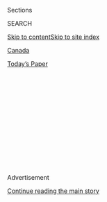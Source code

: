 <div id="app">

<div>

<div>

<div>

<div class="NYTAppHideMasthead css-1q2w90k e1suatyy0">

<div class="section css-ui9rw0 e1suatyy2">

<div class="css-eph4ug er09x8g0">

<div class="css-6n7j50">

</div>

<span class="css-1dv1kvn">Sections</span>

<div class="css-10488qs">

<span class="css-1dv1kvn">SEARCH</span>

</div>

[Skip to content](#site-content)[Skip to site
index](#site-index)

</div>

<div id="masthead-section-label" class="css-1wr3we4 eaxe0e00">

[Canada](https://www.nytimes.com/section/world/canada)

</div>

<div class="css-10698na e1huz5gh0">

</div>

</div>

<div id="masthead-bar-one" class="section hasLinks css-15hmgas e1csuq9d3">

<div class="css-uqyvli e1csuq9d0">

</div>

<div class="css-1uqjmks e1csuq9d1">

</div>

<div class="css-9e9ivx">

[](https://myaccount.nytimes.com/auth/login?response_type=cookie&client_id=vi)

</div>

<div class="css-1bvtpon e1csuq9d2">

[Today’s
Paper](https://www.nytimes.com/section/todayspaper)

</div>

</div>

</div>

</div>

<div data-aria-hidden="false">

<div id="site-content" data-role="main">

<div>

<div class="css-1aor85t" style="opacity:0.000000001;z-index:-1;visibility:hidden">

<div class="css-1hqnpie">

<div class="css-epjblv">

<span class="css-17xtcya">[Canada](/section/world/canada)</span><span class="css-x15j1o">|</span><span class="css-fwqvlz">Canada
Wonders, if U.S. Balks, Is Carbon Pricing Still the
Answer?</span>

</div>

<div class="css-k008qs">

<div class="css-1iwv8en">

<span class="css-18z7m18"></span>

<div>

</div>

</div>

<span class="css-1n6z4y">https://nyti.ms/2hqFxSa</span>

<div class="css-1705lsu">

<div class="css-4xjgmj">

<div class="css-4skfbu" data-role="toolbar" data-aria-label="Social Media Share buttons, Save button, and Comments Panel with current comment count" data-testid="share-tools">

  - 
  - 
  - 
  - 
    
    <div class="css-6n7j50">
    
    </div>

  - 

</div>

</div>

</div>

</div>

</div>

</div>

<div class="css-13pd83m">

</div>

<div id="top-wrapper" class="css-1sy8kpn">

<div id="top-slug" class="css-l9onyx">

Advertisement

</div>

[Continue reading the main
story](#after-top)

<div class="ad top-wrapper" style="text-align:center;height:100%;display:block;min-height:250px">

<div id="top" class="place-ad" data-position="top" data-size-key="top">

</div>

</div>

<div id="after-top">

</div>

</div>

<div id="sponsor-wrapper" class="css-1hyfx7x">

<div id="sponsor-slug" class="css-19vbshk">

Supported by

</div>

[Continue reading the main
story](#after-sponsor)

<div id="sponsor" class="ad sponsor-wrapper" style="text-align:center;height:100%;display:block">

</div>

<div id="after-sponsor">

</div>

</div>

<div class="css-1vkm6nb ehdk2mb0">

# Canada Wonders, if U.S. Balks, Is Carbon Pricing Still the Answer?

</div>

<div class="css-79elbk" data-testid="photoviewer-wrapper">

<div class="css-z3e15g" data-testid="photoviewer-wrapper-hidden">

</div>

<div class="css-1a48zt4 ehw59r15" data-testid="photoviewer-children">

![<span class="css-16f3y1r e13ogyst0" data-aria-hidden="true">A cement
plant in Richmond, British Columbia. The Canadian government is pushing
a national plan to reduce
emissions.</span><span class="css-cnj6d5 e1z0qqy90" itemprop="copyrightHolder"><span class="css-1ly73wi e1tej78p0">Credit...</span><span><span>Via
Cement Association of
Canada</span></span></span>](https://static01.nyt.com/images/2016/12/09/world/CANADA/CANADA-articleInline.jpg?quality=75&auto=webp&disable=upscale)

</div>

</div>

<div class="css-xt80pu e12qa4dv0">

<div class="css-18e8msd">

<div class="css-vp77d3 epjyd6m0">

<div class="css-1baulvz">

By [<span class="css-1baulvz last-byline" itemprop="name">Ian
Austen</span>](http://www.nytimes.com/by/ian-austen)

</div>

</div>

  - Dec. 8,
    2016

  - 
    
    <div class="css-4xjgmj">
    
    <div class="css-d8bdto" data-role="toolbar" data-aria-label="Social Media Share buttons, Save button, and Comments Panel with current comment count" data-testid="share-tools">
    
      - 
      - 
      - 
      - 
        
        <div class="css-6n7j50">
        
        </div>
    
      - 
    
    </div>
    
    </div>

</div>

</div>

<div class="section meteredContent css-1r7ky0e" name="articleBody" itemprop="articleBody">

<div class="css-1fanzo5 StoryBodyCompanionColumn">

<div class="css-53u6y8">

OTTAWA — When Prime Minister Justin Trudeau meets on Friday with the
leaders of Canada’s provinces and territories to work out a national
carbon pricing plan, Donald J. Trump will also be in the room, in a
manner of speaking.

The president-elect has expressed skepticism about climate change,
support for the fossil fuel industry and a desire to pull the United
States out of the Paris climate accord. That has raised a big question
for Canada: Can it move forward with a carbon policy if America is
headed in the opposite direction?

Mr. Trudeau certainly wants to push ahead. His government wants every
province and territory to adopt a plan to reduce carbon emissions by
putting a price on them — either through a tax on fossil fuels or a
cap-and-trade system of emission allowances for industry. If they refuse
to do one or the other voluntarily, he has warned, the national
government will impose a plan on them.

Many of Mr. Trudeau’s political rivals argue that it would be
irresponsible to move ahead now with carbon pricing in Canada if the
United States will not be doing the same thing. But carbon-tax
proponents say the opposite, that Canada could gain a competitive
advantage by acting before its much larger neighbor.

</div>

</div>

<div class="css-1fanzo5 StoryBodyCompanionColumn">

<div class="css-53u6y8">

The only regional leader who has balked publicly is Brad Wall, the
premier of Saskatchewan. He has emerged as the effective head of an
informal group that says having Mr. Trump in the White House must mean
no carbon taxes in Canada.

Carbon pricing “is very risky for us to do, especially when our biggest
trading partner is not going to do it,” Mr. Wall said in an interview
last week. “It does not mean that we’re not concerned, or we don’t want
to move on climate change. I just think there’s an orthodoxy that’s
grown up around carbon pricing: ‘If you don’t care about carbon pricing,
you don’t care about the earth.’”

But next door to Saskatchewan, in the oil-producing province of Alberta,
Shannon Phillips, the environment minister, is equally adamant that Mr.
Trump’s election makes no difference to Canada’s decision. “On Nov. 7,
the American price on carbon was something like zero,” she said. “So
Nov. 8 changes very little.”

Mr. Trudeau said in early October that the provinces would have to
introduce a minimum carbon price of 10 Canadian dollars per metric ton
(about $6.80 a ton) starting in 2018. Over the next five years, that
would quintuple.

Several provinces are already well down that road. The [carbon emissions
tax in British
Columbia](http://www.nytimes.com/2016/03/02/business/does-a-carbon-tax-work-ask-british-columbia.html)
is now about 30 Canadian dollars per metric ton, and Christy Clark, the
premier, has said it will be raised. Quebec, Ontario and Manitoba have
all agreed to cap-and-trade systems linked to that of California; in
Quebec, that has created an effective carbon price of about 19 Canadian
dollars a ton.

</div>

</div>

<div class="css-1fanzo5 StoryBodyCompanionColumn">

<div class="css-53u6y8">

Mr. Wall, who leads the conservative Saskatchewan Party, initially
objected to carbon pricing in part to protect his province’s relatively
small coal mining industry and its coal-fired power plants. The province
has been trying to deal with carbon from those plants a different way,
by physically capturing and storing it, an effort that has proved costly
and is [off to a slow
start.](http://www.nytimes.com/2016/03/30/business/energy-environment/technology-to-make-clean-energy-from-coal-is-stumbling-in-practice.html)
Even so, Mr. Wall got the Trudeau government to agree to let some of the
coal-fired plants keep operating after a national phaseout date of 2030,
as long as the province substantially lowers its overall emissions from
power plants.

Now Mr. Wall’s chief worry is the Bakken oil field, which straddles the
American border. If Saskatchewan has a carbon tax and the United States
does not, Mr. Wall said, the oil companies working the field “will
literally go a mile and drill in North
Dakota.”

</div>

</div>

<div class="css-1sngw6j">

[](https://www.nytimes.com/interactive/2016/12/08/us/trump-climate-change.html)

<div class="css-1eoytci">

![](https://static01.nyt.com/images/2016/12/08/us/trump-climate-change-1481174650062/trump-climate-change-1481174650062-thumbLarge-v2.png)

</div>

<div class="css-1rha1bf">

## How Trump Can Influence Climate Change

A Trump administration could weaken or do away with many of the
Obama-era policies focused on greenhouse gas emissions.

</div>

</div>

<div class="css-1fanzo5 StoryBodyCompanionColumn">

<div class="css-53u6y8">

Several economists say that worry is misplaced. Aside from ignoring
Saskatchewan’s advantages over North Dakota, most notably its pipeline
network, they said Mr. Wall was exaggerating the impact of carbon taxes
on investment decisions.

For the oil industry, “the carbon price is really a rounding error,”
said [Andrew
Leach](https://www.ualberta.ca/business/about/contact-us/school-directory/andrew-leach),
an environmental economist at the University of Alberta in Edmonton. “I
don’t mean to say that it’s nothing,” he added, noting that some oil
operations will feel its effects more than others. “But relative to oil
prices, it’s small.”

Mr. Leach, who was part of a group [that proposed climate
measures](http://www.alberta.ca/documents/climate/climate-leadership-report-to-minister.pdf)
to the provincial government of Alberta, estimates that they will add
about $2.50 to $3 in American dollars to the price of a barrel of crude
oil from Alberta’s oil sands, after adjusting for tax write-offs.

The main opposition party in the federal Parliament, the Conservatives,
say that carbon pricing will jeopardize the future of Canadian industry,
which generally exports most of its production to the United States.

</div>

</div>

<div class="css-1fanzo5 StoryBodyCompanionColumn">

<div class="css-53u6y8">

“By far, the United States is our biggest trade and investment partner,
and they are also our biggest competitor,” said [Ed
Fast](http://edfast.ca/), a former cabinet minister who is now the
Conservative spokesman in Parliament on climate issues. “Carbon pricing
at this time is going to be devastating to our economy. Some people are
in denial.”

Before Mr. Trudeau’s election in November 2015, the Conservative-led
government under Prime Minister Stephen Harper withdrew the country from
international commitments on climate issues, saying they were
unrealistic. Mr. Trudeau campaigned on a promise to reverse that policy.

Like Mr. Wall, Mr. Fast would prefer to focus on cutting emissions with
new technology rather than with taxes or cap-and-trade. But proponents
of carbon pricing say the new technologies will only be developed and
used if carbon prices force companies to act.

Dave Sawyer, an economist with
[EnviroEconomics](http://www.enviroeconomics.org/team), a consulting
firm in Ottawa, said that long before the American election, policy
makers in Canada were assuming that the United States would not move
ahead soon on carbon pricing.

“So what has Trump changed? Not a lot,” Mr. Sawyer said.

He noted that most of the existing provincial carbon policies were
intended to not have much effect on industrial plants. “You’re imposing
costs on a new factory,” he said, adding that by doing so, the provinces
were pushing new factories to be more efficient and keep other operating
costs lower, potentially giving them an edge over plants in the United
States.

[Elyse
Allan](http://www.ge.com/ca/en/about-us/leadership/elyse-allan-president-and-ceo),
chief executive of General Electric Canada, told an energy-industry
group shortly after the election of Mr. Trump that carbon pricing was
“now a fact of life in Canada” and would swiftly force productivity
improvements.

“When viewed through this lens,” Ms. Allan said, “carbon pricing moves
from threat to opportunity.”

Mr. Sawyer said the advent of a Trump administration would not force
Canada to change course on climate policy, but it might slow the pace a
bit.

“Canada has moved rapidly in the last two years at the federal and
provincial level at implementing a whole series of stringent policies,”
he said. “So Canada’s gotten a little bit ahead of everyone else right
now. It doesn’t mean stopping, it doesn’t mean getting a little more
aggressive. Canada has to pause and take stock, basically.”

</div>

</div>

</div>

<div>

</div>

<div>

</div>

<div>

</div>

<div>

<div id="bottom-wrapper" class="css-1ede5it">

<div id="bottom-slug" class="css-l9onyx">

Advertisement

</div>

[Continue reading the main
story](#after-bottom)

<div id="bottom" class="ad bottom-wrapper" style="text-align:center;height:100%;display:block;min-height:90px">

</div>

<div id="after-bottom">

</div>

</div>

</div>

</div>

</div>

## Site Index

<div>

</div>

## Site Information Navigation

  - [© <span>2020</span> <span>The New York Times
    Company</span>](https://help.nytimes.com/hc/en-us/articles/115014792127-Copyright-notice)

<!-- end list -->

  - [NYTCo](https://www.nytco.com/)
  - [Contact
    Us](https://help.nytimes.com/hc/en-us/articles/115015385887-Contact-Us)
  - [Work with us](https://www.nytco.com/careers/)
  - [Advertise](https://nytmediakit.com/)
  - [T Brand Studio](http://www.tbrandstudio.com/)
  - [Your Ad
    Choices](https://www.nytimes.com/privacy/cookie-policy#how-do-i-manage-trackers)
  - [Privacy](https://www.nytimes.com/privacy)
  - [Terms of
    Service](https://help.nytimes.com/hc/en-us/articles/115014893428-Terms-of-service)
  - [Terms of
    Sale](https://help.nytimes.com/hc/en-us/articles/115014893968-Terms-of-sale)
  - [Site
    Map](https://spiderbites.nytimes.com)
  - [Help](https://help.nytimes.com/hc/en-us)
  - [Subscriptions](https://www.nytimes.com/subscription?campaignId=37WXW)

</div>

</div>

</div>

</div>
